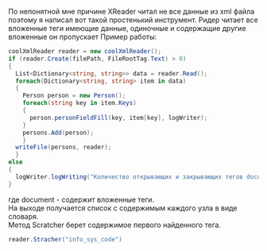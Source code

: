 По непонятной мне причине XReader читал не все данные из xml файла поэтому я написал вот такой простенький инструмент. 
Ридер читает все вложенные теги имеющие данные, одиночные и содержащие другие вложенные он пропускает
Пример работы:
```C#
coolXmlReader reader = new coolXmlReader();
if (reader.Create(filePath, FileRootTag.Text) > 0)
{
  List<Dictionary<string, string>> data = reader.Read();
  foreach(Dictionary<string, string> item in data)
  {
    Person person = new Person();
    foreach(string key in item.Keys)
    {
      person.personFieldFill(key, item[key], logWriter);
    }
    persons.Add(person);
    }
  writeFile(persons, reader);
  }
else
{
  logWriter.logWriting("Количество открывающих и закрывающих тегов document не одинаково");
}
```
где document - содержит вложенные теги.  
На выходе получается список с содержимым каждого узла в виде словаря.  
Метод Scratcher берет содержимое первого найденного тега.
```C#
reader.Stracher("info_sys_code")
```

